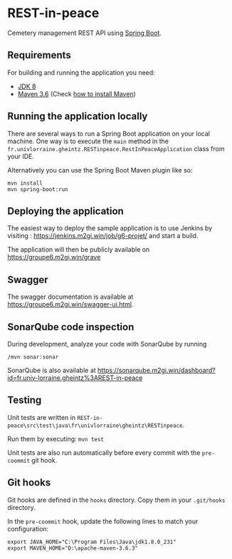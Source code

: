 # REST-in-peace

Cemetery management REST API using [Spring Boot](http://projects.spring.io/spring-boot/).


## Requirements

For building and running the application you need:

- [JDK 8](https://www.oracle.com/technetwork/java/javase/downloads/jdk8-downloads-2133151.html)
- [Maven 3.6](https://maven.apache.org) (Check [how to install Maven](https://howtodoinjava.com/maven/how-to-install-maven-on-windows/))

## Running the application locally

There are several ways to run a Spring Boot application on your local machine. One way is to execute the `main` method in the `fr.univlorraine.gheintz.RESTinpeace.RestInPeaceApplication` class from your IDE.

Alternatively you can use the Spring Boot Maven plugin like so:

```shell
mvn install
mvn spring-boot:run
```

## Deploying the application

The easiest way to deploy the sample application is to use Jenkins by visiting : https://jenkins.m2gi.win/job/g6-projet/ and start a build. 

The application will then be publicly available on https://groupe6.m2gi.win/grave

## Swagger

The swagger documentation is available at https://groupe6.m2gi.win/swagger-ui.html.

## SonarQube code inspection

During development, analyze your code with SonarQube by running

```shell
/mvn sonar:sonar
```

SonarQube is also available at https://sonarqube.m2gi.win/dashboard?id=fr.univ-lorraine.gheintz%3AREST-in-peace

## Testing

Unit tests are written in `REST-in-peace\src\test\java\fr\univlorraine\gheintz\RESTinpeace`.

Run them by executing: `mvn test`

Unit tests are also run automatically before every commit with the `pre-coommit` git hook.

## Git hooks

Git hooks are defined in the `hooks` directory. Copy them in your `.git/hooks` directory.

In the `pre-coommit` hook, update the following lines to match your configuration:

```shell script
export JAVA_HOME="C:\Program Files\Java\jdk1.8.0_231"
export MAVEN_HOME="D:\apache-maven-3.6.3"
```
